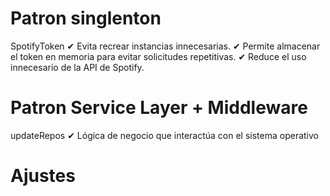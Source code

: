 # Patron singlenton 
SpotifyToken 
✔ Evita recrear instancias innecesarias.
✔ Permite almacenar el token en memoria para evitar solicitudes repetitivas.
✔ Reduce el uso innecesario de la API de Spotify.

# Patron Service Layer + Middleware
updateRepos 
✔ Lógica de negocio que interactúa con el sistema operativo

# Ajustes
